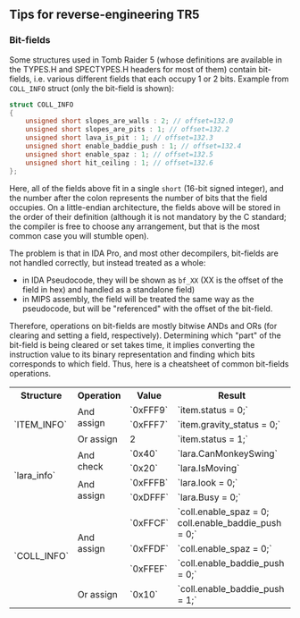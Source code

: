 ## Tips for reverse-engineering TR5

### Bit-fields

Some structures used in Tomb Raider 5 (whose definitions are available in the TYPES.H and SPECTYPES.H headers for most of them) contain bit-fields, i.e. various different fields that each occupy 1 or 2 bits. Example from `COLL_INFO` struct (only the bit-field is shown):

```c
struct COLL_INFO
{
	unsigned short slopes_are_walls : 2; // offset=132.0
	unsigned short slopes_are_pits : 1; // offset=132.2
	unsigned short lava_is_pit : 1; // offset=132.3
	unsigned short enable_baddie_push : 1; // offset=132.4
	unsigned short enable_spaz : 1; // offset=132.5
	unsigned short hit_ceiling : 1; // offset=132.6
};
```

Here, all of the fields above fit in a single `short` (16-bit signed integer), and the number after the colon represents the number of bits that the field occupies. On a little-endian architecture, the fields above will be stored in the order of their definition (although it is not mandatory by the C standard; the compiler is free to choose any arrangement, but that is the most common case you will stumble open).

The problem is that in IDA Pro, and most other decompilers, bit-fields are not handled correctly, but instead treated as a whole:

- in IDA Pseudocode, they will be shown as `bf_XX` (XX is the offset of the field in hex) and handled as a standalone field)
- in MIPS assembly, the field will be treated the same way as the pseudocode, but will be "referenced" with the offset of the bit-field.

Therefore, operations on bit-fields are mostly bitwise ANDs and ORs (for clearing and setting a field, respectively). Determining which "part" of the bit-field is being cleared or set takes time, it implies converting the instruction value to its binary representation and finding which bits corresponds to which field. Thus, here is a cheatsheet of common bit-fields operations.

<table>
 <tr><th>Structure</th><th>Operation</th><th>Value</th><th>Result</th></tr>
 <tr><td rowspan=3>`ITEM_INFO`</td><td rowspan=2>And assign</td><td>`0xFFF9`</td><td>`item.status = 0;`</td></tr>
 <tr><td>`0xFFF7`</td><td>`item.gravity_status = 0;`</td></tr>
 <tr><td>Or assign</td><td>2</td><td>`item.status = 1;`</td></tr>
 <tr><td rowspan=4>`lara_info`</td><td rowspan=2>And check</td><td>`0x40`</td><td>`lara.CanMonkeySwing`</td></tr>
 <tr><td>`0x20`</td><td>`lara.IsMoving`</td></tr>
 <tr><td rowspan=2>And assign</td><td>`0xFFFB`</td><td>`lara.look = 0;`</td></tr>
 <tr><td>`0xDFFF`</td><td>`lara.Busy = 0;`</td>
 <tr><td rowspan=4>`COLL_INFO`</td><td rowspan=3>And assign</td><td>`0xFFCF`</td><td>`coll.enable_spaz = 0;
coll.enable_baddie_push = 0;`</td></tr>
 <tr><td>`0xFFDF`</td><td>`coll.enable_spaz = 0;`</td></tr>
 <tr><td>`0xFFEF`</td><td>`coll.enable_baddie_push = 0;`</td></tr>
 <tr><td>Or assign</td><td>`0x10`</td><td>`coll.enable_baddie_push = 1;`</td></tr>
 
</table>